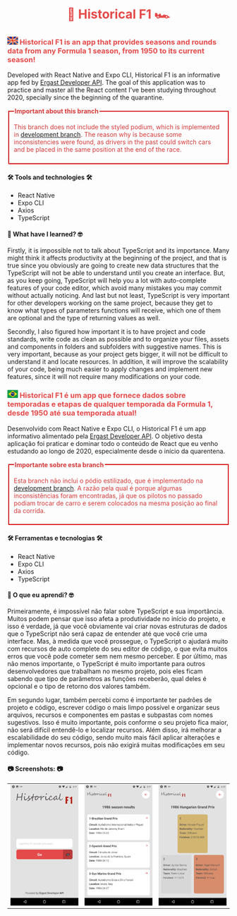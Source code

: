 <h1 align="center" style="color: #E54A4A;">🏁 Historical F1 🏎</h1>

<h3 style="color: #E54A4A;">
    <img src="screenshots/uk.png" alt="English" title="English" width="24" height="18" />
    Historical F1 is an app that provides seasons and rounds data from any Formula 1 season, from 1950 to its current season!
</h3>

<p>
    Developed with React Native and Expo CLI, Historical F1 is an informative app fed by <a href="http://ergast.com/mrd/">Ergast Developer API</a>. The goal of this application was to practice and master all the React content I've been studying throughout 2020, specially since the beginning of the quarantine.
</p>

<fieldset 
    style="color: #D43939; border-color: red;"
>
    <legend><strong>Important about this branch</strong></legend>
    <p>
        This branch does not include the styled podium, which is implemented in <a href="https://github.com/luizaugustoventura/historical-f1/tree/development">development branch</a>. The reason why is because some inconsistencies were found, as drivers in the past could switch cars and be placed in the same position at the end of the race. 
    </p>
</fieldset>

<h4>🛠 Tools and technologies 🛠</h4>
<ul>
    <li>React Native</li>
    <li>Expo CLI</li>
    <li>Axios</li>
    <li>TypeScript</li>
</ul>

<h4>🤔 What have I learned? 🤓</h3>
<p>
    Firstly, it is impossible not to talk about TypeScript and its importance. Many might think it affects productivity at the beginning of the project, and that is true since you obviously are going to create new data structures that the TypeScript will not be able to understand until you create an interface. But, as you keep going, TypeScript will help you a lot with auto-complete features of your code editor, which avoid many mistakes you may commit without actually noticing. And last but not least, TypeScript is very important for other developers working on the same project, because they get to know what types of parameters functions will receive, which one of them are optional and the type of returning values as well.
</p>
<p>
    Secondly, I also figured how important it is to have project and code standards, write code as clean as possible and to organize your files, assets and components in folders and subfolders with suggestive names. This is very important, because as your project gets bigger, it will not be difficult to understand it and locate resources. In addition, it will improve the scalability of your code, being much easier to apply changes and implement new features, since it will not require many modifications on your code.
</p>


<h3 style="color: #E54A4A;">
    <img src="screenshots/brazil.jpg" alt="English" title="English" width="24" height="18" />
    Historical F1 é um app que fornece dados sobre temporadas e etapas de qualquer temporada da Formula 1, desde 1950 até sua temporada atual!
</h3>

<p>
    Desenvolvido com React Native e Expo CLI, o Historical F1 é um app informativo alimentado pela <a href="http://ergast.com/mrd/">Ergast Developer API</a>. O objetivo desta aplicação foi praticar e dominar todo o conteúdo de React que eu venho estudando ao longo de 2020, especialmente desde o início da quarentena.
</p>

<fieldset 
    style="color: #D43939; border-color: red;"
>
    <legend><strong>Importante sobre esta branch</strong></legend>
    <p>
        Esta branch não inclui o pódio estilizado, que é implementado na <a href="https://github.com/luizaugustoventura/historical-f1/tree/development">development branch</a>. A razão pela qual é porque algumas inconsistências foram encontradas, já que os pilotos no passado podiam trocar de carro e serem colocados na mesma posição ao final da corrida. 
    </p>
</fieldset>

<h4>🛠 Ferramentas e tecnologias 🛠</h4>
<ul>
    <li>React Native</li>
    <li>Expo CLI</li>
    <li>Axios</li>
    <li>TypeScript</li>
</ul>

<h4>🤔 O que eu aprendi? 🤓</h3>
<p>
    Primeiramente, é impossível não falar sobre TypeScript e sua importância. Muitos podem pensar que isso afeta a produtividade no início do projeto, e isso é verdade, já que você obviamente vai criar novas estruturas de dados que o TypeScript não será capaz de entender até que você crie uma interface. Mas, à medida que você prossegue, o TypeScript o ajudará muito com recursos de auto complete do seu editor de código, o que evita muitos erros que você pode cometer sem nem mesmo perceber. E por último, mas não menos importante, o TypeScript é muito importante para outros desenvolvedores que trabalham no mesmo projeto, pois eles ficam sabendo que tipo de parâmetros as funções receberão, qual deles é opcional e o tipo de retorno dos valores também.
</p>
<p>
    Em segundo lugar, também percebi como é importante ter padrões de projeto e código, escrever código o mais limpo possível e organizar seus arquivos, recursos e componentes em pastas e subpastas com nomes sugestivos. Isso é muito importante, pois conforme o seu projeto fica maior, não será difícil entendê-lo e localizar recursos. Além disso, irá melhorar a escalabilidade do seu código, sendo muito mais fácil aplicar alterações e implementar novos recursos, pois não exigirá muitas modificações em seu código.
</p>

<h4>📷 Screenshots: 📷</h4>
<table>
    <tr>
        <td>
            <img
                src="screenshots/Home.png"
                alt="Home page"
                title="Home page"
            />
        </td>
        <td>
            <img
                src="screenshots/SeasonResults.png"
                alt="SeasonResults page"
                title="SeasonResults page"
            />
        </td>
        <td>
            <img
                src="screenshots/RoundResults.png"
                alt="RoundResults page"
                title="RoundResults page"
            />
        </td>
    </tr>
</table>